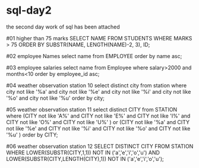 # sql-day2
the second day work of sql has been attached


#01 higher than 75 marks
SELECT NAME FROM STUDENTS WHERE MARKS > 75 ORDER BY SUBSTR(NAME, LENGTH(NAME)-2, 3), ID;    

#02 employee Names
select name from EMPLOYEE order by name asc;

#03 employee salaries
select name from Employee where salary>2000 and months<10 order by employee_id asc;

#04 weather observation station 10
select distinct city from station 
where city not like '%a' and
city not like '%e' and
 city not like '%i'
and
 city not like '%o'
and
 city not like '%u'
order by city;

#05 weather observation station 11
select distinct CITY from STATION where (CITY not like 'A%' and CITY not like 'E%' and CITY not like 'I%' and CITY not like 'O%' and CITY not like 'U%' ) or (CITY not like '%a' and CITY not like '%e' and CITY not like '%i' and CITY not like '%o' and CITY not like '%u' ) order by CITY;

#06 weather observation station 12
SELECT DISTINCT CITY FROM STATION WHERE LOWER(SUBSTR(CITY,1,1)) NOT IN ('a','e','i','o','u') AND LOWER(SUBSTR(CITY,LENGTH(CITY),1)) NOT IN ('a','e','i','o','u');
